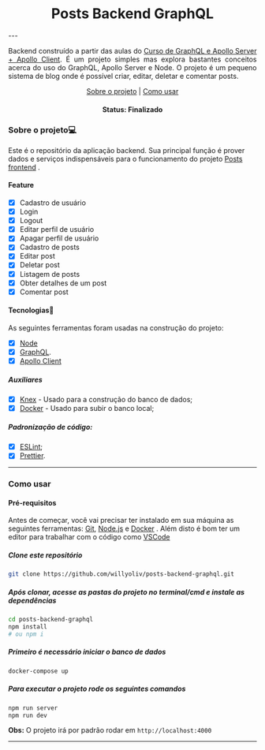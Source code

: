 
<h1 align="center">Posts Backend GraphQL</h1>
---

<p align="justify">
  Backend construído a partir das aulas do <a href="https://www.udemy.com/course/curso-de-graphql-e-apollo-server-client/">Curso de GraphQL e Apollo Server + Apollo Client</a>. 
  É um projeto simples mas explora bastantes conceitos acerca do uso do GraphQL,  Apollo Server e Node. 
  O projeto é um pequeno sistema de blog onde é possível criar, editar, deletar e comentar posts.
</p>

<p align="center">
 <a href="#sobre-o-projeto">Sobre o projeto</a> |
 <a href="#como-usar">Como usar</a>
</p>

<h4 align="center">
	 Status: Finalizado
</h4>
 
### Sobre o projeto💻

 Este é o repositório da aplicação backend. Sua principal função é prover dados e serviços indispensáveis para o funcionamento do projeto [Posts frontend](https://github.com/willyoliv/posts-frontend) . 

#### Feature

- [X] Cadastro de usuário
- [X] Login
- [X] Logout
- [X] Editar perfil de usuário
- [X] Apagar perfil de usuário
- [X] Cadastro de posts
- [X] Editar post
- [X] Deletar post
- [X] Listagem de posts
- [X] Obter detalhes de um post
- [X] Comentar post

#### Tecnologias🚀

As seguintes ferramentas foram usadas na construção do projeto:

- [X] [Node](https://nodejs.org/pt-br/)
- [X] [GraphQL](https://graphql.org/).
- [X] [Apollo Client](https://www.apollographql.com/docs/apollo-server/)

##### Auxiliares

- [x] [Knex](https://knexjs.org/) - Usado para a construção do banco de dados;
- [X] [Docker](https://www.docker.com/) - Usado para subir o banco local;

##### Padronização de código:

- [x] [ESLint](https://eslint.org/);
- [x] [Prettier](https://prettier.io/).

---

### Como usar
#### Pré-requisitos

Antes de começar, você vai precisar ter instalado em sua máquina as seguintes ferramentas:
[Git](https://git-scm.com), [Node.js](https://nodejs.org/en/) e [Docker](https://www.docker.com/) . Além disto é bom ter um editor para trabalhar com o código como [VSCode](https://code.visualstudio.com/)

##### Clone este repositório
```bash
git clone https://github.com/willyoliv/posts-backend-graphql.git
```
##### Após clonar, acesse as pastas do projeto no terminal/cmd e instale as dependências
```bash
cd posts-backend-graphql
npm install
# ou npm i
```

##### Primeiro é necessário iniciar o banco de dados
```bash
docker-compose up
```

##### Para executar o projeto rode os seguintes comandos
```bash
npm run server
npm run dev
```

**Obs:** O projeto irá por padrão rodar em `http://localhost:4000`

---
